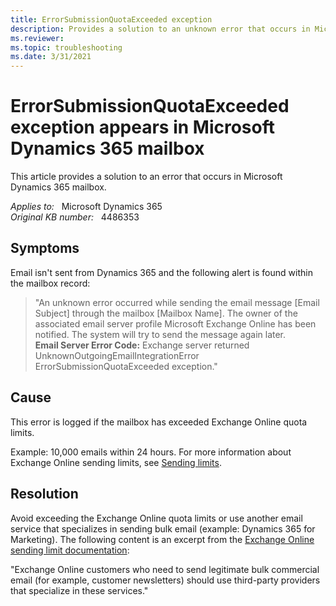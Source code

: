 ```yaml
---
title: ErrorSubmissionQuotaExceeded exception
description: Provides a solution to an unknown error that occurs in Microsoft Dynamics 365 mailbox.
ms.reviewer: 
ms.topic: troubleshooting
ms.date: 3/31/2021
---
```

# ErrorSubmissionQuotaExceeded exception appears in Microsoft Dynamics 365 mailbox

This article provides a solution to an error that occurs in Microsoft Dynamics 365 mailbox.

_Applies to:_ &nbsp; Microsoft Dynamics 365  
_Original KB number:_ &nbsp; 4486353

## Symptoms

Email isn't sent from Dynamics 365 and the following alert is found within the mailbox record:

> "An unknown error occurred while sending the email message [Email Subject] through the mailbox [Mailbox Name]. The owner of the associated email server profile Microsoft Exchange Online has been notified. The system will try to send the message again later.  
**Email Server Error Code:** Exchange server returned UnknownOutgoingEmailIntegrationError ErrorSubmissionQuotaExceeded exception."

## Cause

This error is logged if the mailbox has exceeded Exchange Online quota limits.

Example: 10,000 emails within 24 hours. For more information about Exchange Online sending limits, see [Sending limits](/office365/servicedescriptions/exchange-online-service-description/exchange-online-limits#sending-limits).

## Resolution

Avoid exceeding the Exchange Online quota limits or use another email service that specializes in sending bulk email (example: Dynamics 365 for Marketing). The following content is an excerpt from the [Exchange Online sending limit documentation](/office365/servicedescriptions/exchange-online-service-description/exchange-online-limits#sending-limits):

"Exchange Online customers who need to send legitimate bulk commercial email (for example, customer newsletters) should use third-party providers that specialize in these services."
